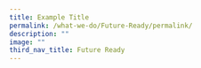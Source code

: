 ```yaml
---
title: Example Title
permalink: /what-we-do/Future-Ready/permalink/
description: ""
image: ""
third_nav_title: Future Ready
---
```

